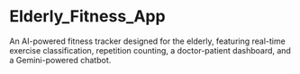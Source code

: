 # Elderly_Fitness_App
An AI-powered fitness tracker designed for the elderly, featuring real-time exercise classification, repetition counting, a doctor-patient dashboard, and a Gemini-powered chatbot.

